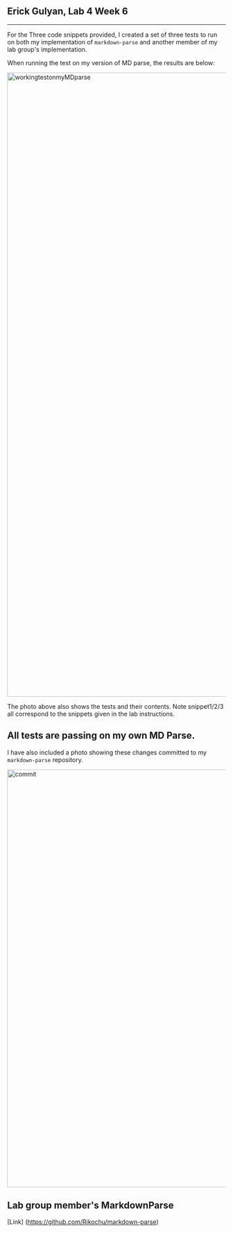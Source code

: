 ## Erick Gulyan, Lab 4 Week 6
---
For the Three code snippets provided, I created a set of three tests to run on both my implementation of `markdown-parse` and another member of my lab group's implementation.

When running the test on my version of MD parse, the results are below:

<img width="1440" alt="workingtestonmyMDparse" src="https://user-images.githubusercontent.com/97641133/155817294-c28d0081-c5f4-4838-a099-1da177a51dad.png">

The photo above also shows the tests and their contents. Note snippet1/2/3 all correspond to the snippets given in the lab instructions.
## All tests are passing on my own MD Parse.

I have also included a photo showing these changes committed to my `markdown-parse` repository.

<img width="964" alt="commit" src="https://user-images.githubusercontent.com/97641133/155817394-82f7cd9e-ce32-44eb-849a-3ead8d0d123e.png">

## Lab group member's MarkdownParse
[Link] (https://github.com/Rikochu/markdown-parse)
